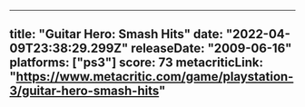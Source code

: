 
---
title: "Guitar Hero: Smash Hits"
date: "2022-04-09T23:38:29.299Z"
releaseDate: "2009-06-16"
platforms: ["ps3"]
score: 73
metacriticLink: "https://www.metacritic.com/game/playstation-3/guitar-hero-smash-hits"
---
